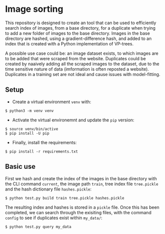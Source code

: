 # Image sorting

This repository is designed to create an tool that can be used to efficiently search index of images, from a base directory, for a duplicate when trying to add a new folder of images to the base directory. Images in the base directory are hashed, using a gradient-difference hash, and added to an index that is created with a Python implementation of VP-trees. 

A possible use case could be: an image dataset exists, to which images are to be added that were scraped from the website. Duplicates could be created by naaively adding all the scraped images to the dataset, due to the time sensitive nature of data (imformation is often reposted a website). Duplicates in a training set are not ideal and cause issues with model-fitting.

## Setup

* Create a virtual environment `venv` with: 

```
$ python3 -m venv venv
```

* Activate the virtual environemnt and update the `pip` version:

```
$ source venv/bin/active
$ pip install -U pip
```

* Finally, install the requirements:

``` 
$ pip install -r requirements.txt
```

## Basic use

First we hash and create the index of the images in the base directory with the CLI command `current`, the image path `train`, tree index file `tree.pickle` and the hash dictionary file `hashes.pickle`:

```
$ python test.py build train tree.pickle hashes.pickle
```

The resulting index and hashes is stored in a `pickle` file. Once this has been completed, we can search through the exisiting files, with the command `config` to see if duplicates exist within `my_data/`:

```
$ python test.py query my_data
```